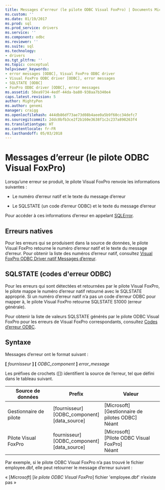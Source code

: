 ```yaml
---
title: Messages d’erreur (le pilote ODBC Visual FoxPro) | Documents Microsoft
ms.custom: ''
ms.date: 01/19/2017
ms.prod: sql
ms.prod_service: drivers
ms.service: ''
ms.component: odbc
ms.reviewer: ''
ms.suite: sql
ms.technology:
- drivers
ms.tgt_pltfrm: ''
ms.topic: conceptual
helpviewer_keywords:
- error messages [ODBC], Visual FoxPro ODBC driver
- Visual FoxPro ODBC driver [ODBC], error messages
- SQLSTATE [ODBC]
- FoxPro ODBC driver [ODBC], error messages
ms.assetid: 58ea9734-4edf-44da-ba80-938aa7b340e4
caps.latest.revision: 5
author: MightyPen
ms.author: genemi
manager: craigg
ms.openlocfilehash: 444db86df73ae73d08b4aee0a5b9f60cc34defc7
ms.sourcegitcommit: 2ddc0bfb3ce2f2b160e3638f1c2c237a898263f4
ms.translationtype: HT
ms.contentlocale: fr-FR
ms.lasthandoff: 05/03/2018
---
```

# <a name="error-messages-visual-foxpro-odbc-driver"></a>Messages d’erreur (le pilote ODBC Visual FoxPro)
Lorsqu’une erreur se produit, le pilote Visual FoxPro renvoie les informations suivantes :  
  
-   Le numéro d’erreur natif et le texte du message d’erreur  
  
-   Le SQLSTATE (un code d’erreur ODBC) et le texte du message d’erreur  
  
 Pour accéder à ces informations d’erreur en appelant [SQLError](../../odbc/microsoft/sqlerror-visual-foxpro-odbc-driver.md).  
  
## <a name="native-errors"></a>Erreurs natives  
 Pour les erreurs qui se produisent dans la source de données, le pilote Visual FoxPro retourne le numéro d’erreur natif et le texte du message d’erreur. Pour obtenir la liste des numéros d’erreur natif, consultez [Visual FoxPro ODBC Driver natif Messages d’erreur](../../odbc/microsoft/visual-foxpro-odbc-driver-native-error-messages.md).  
  
## <a name="sqlstate-odbc-error-codes"></a>SQLSTATE (codes d'erreur ODBC)  
 Pour les erreurs qui sont détectées et retournées par le pilote Visual FoxPro, le pilote mappe le numéro d’erreur natif retourné avec le SQLSTATE approprié. Si un numéro d’erreur natif n’a pas un code d’erreur ODBC pour mapper à, le pilote Visual FoxPro retourne SQLSTATE S1000 (erreur générale).  
  
 Pour obtenir la liste de valeurs SQLSTATE générés par le pilote ODBC Visual FoxPro pour les erreurs de Visual FoxPro correspondants, consultez [Codes d’erreur ODBC](../../odbc/microsoft/odbc-error-codes-visual-foxpro-odbc-driver.md).  
  
## <a name="syntax"></a>Syntaxe  
 Messages d’erreur ont le format suivant :  
  
 **[** *fournisseur* **] [** *ODBC_component* **]** *error_message*  
  
 Les préfixes de crochets ([]) identifient la source de l’erreur, tel que défini dans le tableau suivant.  
  
|Source de données|Prefix|Valeur|  
|-----------------|------------|-----------|  
|Gestionnaire de pilote|[fournisseur]<br />[ODBC_component]<br />[data_source]|[Microsoft]<br />[Gestionnaire de pilotes ODBC]<br />Néant|  
|Pilote Visual FoxPro|fournisseur]<br />[ODBC_component]<br />[data_source]|[Microsoft]<br />[Pilote ODBC Visual FoxPro]<br />Néant|  
  
 Par exemple, si le pilote ODBC Visual FoxPro n’a pas trouvé le fichier employee.dbf, elle peut retourner le message d’erreur suivant :  
  
 « [*Microsoft*] [*le pilote ODBC Visual FoxPro*] fichier 'employee.dbf' n’existe pas »
